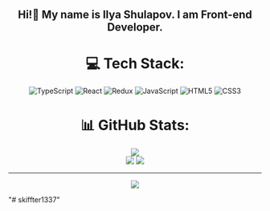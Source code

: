 <div align="center">
<h2>Hi!👋 My name is Ilya Shulapov. I am Front-end Developer.</h2>

# 💻 Tech Stack:
![TypeScript](https://img.shields.io/badge/typescript-%23007ACC.svg?style=for-the-badge&logo=typescript&logoColor=white) ![React](https://img.shields.io/badge/react-%2320232a.svg?style=for-the-badge&logo=react&logoColor=%2361DAFB) ![Redux](https://img.shields.io/badge/redux-%23593d88.svg?style=for-the-badge&logo=redux&logoColor=white) ![JavaScript](https://img.shields.io/badge/javascript-%23323330.svg?style=for-the-badge&logo=javascript&logoColor=%23F7DF1E) ![HTML5](https://img.shields.io/badge/html5-%23E34F26.svg?style=for-the-badge&logo=html5&logoColor=white) ![CSS3](https://img.shields.io/badge/css3-%231572B6.svg?style=for-the-badge&logo=css3&logoColor=white)
# 📊 GitHub Stats:

![](https://github-readme-streak-stats.herokuapp.com/?user=skiffter1337&theme=dark&hide_border=false)<br/>
![](https://github-readme-stats.vercel.app/api/top-langs/?username=skiffter1337&theme=dark&hide_border=false&include_all_commits=false&count_private=false&layout=compact)
![](https://github-readme-stats.vercel.app/api?username=skiffter1337&theme=dark&hide_border=false&include_all_commits=false&count_private=false)<br/>

---
[![](https://visitcount.itsvg.in/api?id=skiffter1337&icon=0&color=0)](https://visitcount.itsvg.in)

</div>"# skiffter1337" 
